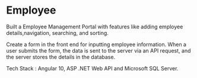 # Employee
Built a Employee Management Portal with features like adding employee details,navigation, searching, and sorting.

Create a form in the front end for inputting employee information.
When a user submits the form, the data is sent to the server via an API request, and the server stores the details in the database.

 
Tech Stack : Angular 10, ASP .NET Web API and Microsoft SQL Server.
